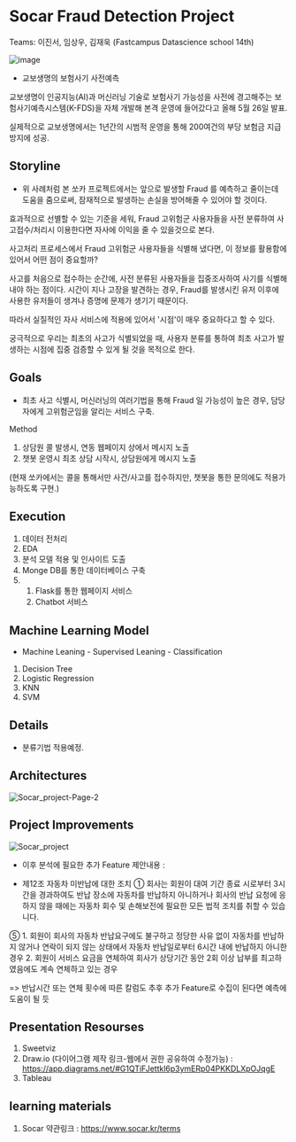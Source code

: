 # Socar Fraud Detection Project

Teams: 이진서, 임상우, 김재욱 (Fastcampus Datascience school 14th)


![image](https://user-images.githubusercontent.com/68367214/97532893-a115a200-19fa-11eb-9049-2dcadfc44eac.png)

* 교보생명의 보험사기 사전예측

교보생명이 인공지능(AI)과 머신러닝 기술로 보험사기 가능성을 사전에 경고해주는 
보험사기예측시스템(K-FDS)을 자체 개발해 본격 운영에 들어갔다고 올해 5월 26일 발표.

실제적으로 교보생명에서는 1년간의 시범적 운영을 통해 200여건의 부당 보험금 지급 방지에 성공.


## Storyline

* 위 사례처럼 본 쏘카 프로젝트에서는 앞으로 발생할 Fraud 를 예측하고 줄이는데 도움을 줌으로써, 
잠재적으로 발생하는 손실을 방어해줄 수 있어야 할 것이다.

효과적으로 선별할 수 있는 기준을 세워, Fraud 고위험군 사용자들을 사전 분류하여 
사고접수/처리시 이용한다면 자사에 이익을 줄 수 있을것으로 본다.


사고처리 프로세스에서 Fraud 고위험군 사용자들을 식별해 냈다면, 
이 정보를 활용함에 있어서 어떤 점이 중요할까?

사고를 처음으로 접수하는 순간에, 사전 분류된 사용자들을 집중조사하여 사기를 식별해 내야 하는 점이다. 
시간이 지나 고장을 발견하는 경우, Fraud를 발생시킨 유저 이후에 사용한 유저들이 생겨나 증명에 문제가 생기기 때문이다.

따라서 실질적인 자사 서비스에 적용에 있어서 '시점'이 매우 중요하다고 할 수 있다.


궁극적으로 우리는 최초의 사고가 식별되었을 때, 사용자 분류를 통하여
최초 사고가 발생하는 시점에 집중 검증할 수 있게 될 것을 목적으로 한다.


## Goals

* 최초 사고 식별시, 머신러닝의 여러기법을 통해 Fraud 일 가능성이 높은 경우, 담당자에게 고위험군임을 알리는 서비스 구축.

Method 

1. 상담원 콜 발생시, 연동 웹페이지 상에서 메시지 노출
2. 챗봇 운영시 최초 상담 시작시, 상담원에게 메시지 노출

(현재 쏘카에서는 콜을 통해서만 사건/사고를 접수하지만, 챗봇을 통한 문의에도 적용가능하도록 구현.)


## Execution

1. 데이터 전처리
2. EDA
3. 분석 모델 적용 및 인사이트 도출
4. Monge DB를 통한 데이터베이스 구축
5. 1) Flask를 통한 웹페이지 서비스
   2) Chatbot 서비스


## Machine Learning Model

* Machine Leaning - Supervised Leaning - Classification

1. Decision Tree
2. Logistic Regression
3. KNN
4. SVM
        
## Details

* 분류기법 적용예정.


## Architectures

![Socar_project-Page-2](https://user-images.githubusercontent.com/68367214/97545022-bf38cd80-1a0d-11eb-84a7-30a7d3d5a116.png)


## Project Improvements

![Socar_project](https://user-images.githubusercontent.com/68367214/97540316-d1fbd400-1a06-11eb-987f-cfc3fe6df66b.png)


* 이후 분석에 필요한 추가 Feature 제안내용 :
    
- 제12조 자동차 미반납에 대한 조치
① 회사는 회원이 대여 기간 종료 시로부터 3시간을 경과하여도 반납 장소에 자동차를 반납하지 아니하거나 
  회사의 반납 요청에 응하지 않을 때에는 자동차 회수 및 손해보전에 필요한 모든 법적 조치를 취할 수 있습니다. 

⑤ 1. 회원이 회사의 자동차 반납요구에도 불구하고 정당한 사유 없이 자동차를 반납하지 않거나 
  연락이 되지 않는 상태에서 자동차 반납일로부터 6시간 내에 반납하지 아니한 경우
  2. 회원이 서비스 요금을 연체하여 회사가 상당기간 동안 2회 이상 납부를 최고하였음에도 계속 연체하고 있는 경우

 
=> 반납시간 또는 연체 횟수에 따른 칼럼도 추후 추가 Feature로 수집이 된다면 예측에 도움이 될 듯

## Presentation Resourses

1. Sweetviz
2. Draw.io (다이어그램 제작 링크-웹에서 권한 공유하여 수정가능) : https://app.diagrams.net/#G1QTiFJettkl6p3ymERp04PKKDLXpOJqgE
3. Tableau


## learning materials

1. Socar 약관링크 : https://www.socar.kr/terms

